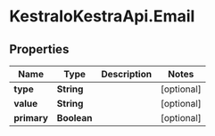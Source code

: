 # KestraIoKestraApi.Email

## Properties

Name | Type | Description | Notes
------------ | ------------- | ------------- | -------------
**type** | **String** |  | [optional] 
**value** | **String** |  | [optional] 
**primary** | **Boolean** |  | [optional] 


